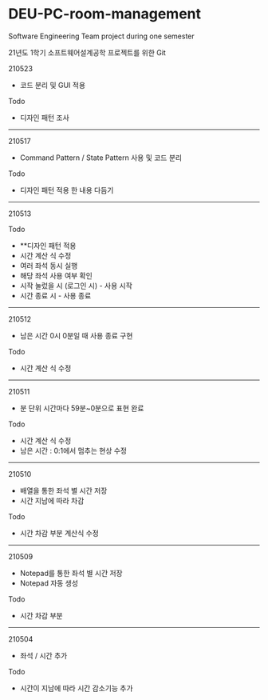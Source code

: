 # DEU-PC-room-management
Software Engineering Team project during one semester

21년도 1학기 소프트웨어설계공학 프로젝트를 위한 Git

210523
+ 코드 분리 및 GUI 적용

Todo
- 디자인 패턴 조사
-------------------------------------------------
210517
+ Command Pattern / State Pattern 사용 및 코드 분리

Todo
- 디자인 패턴 적용 한 내용 다듬기
-------------------------------------------------
210513

Todo
- **디자인 패턴 적용
- 시간 계산 식 수정
- 여러 좌석 동시 실행
- 해당 좌석 사용 여부 확인
- 시작 눌렀을 시 (로그인 시) - 사용 시작
- 시간 종료 시 - 사용 종료
-------------------------------------------------
210512
+ 남은 시간 0시 0분일 때 사용 종료 구현

Todo
- 시간 계산 식 수정
-------------------------------------------------
210511
+ 분 단위 시간마다 59분~0분으로 표현 완료

Todo
- 시간 계산 식 수정
- 남은 시간 : 0:1에서 멈추는 현상 수정
-------------------------------------------------
210510
+ 배열을 통한 좌석 별 시간 저장
+ 시간 지남에 따라 차감

Todo
- 시간 차감 부분 계산식 수정
-------------------------------------------------
210509
+ Notepad를 통한 좌석 별 시간 저장
+ Notepad 자동 생성 

Todo
- 시간 차감 부분 
-------------------------------------------------
210504 
+ 좌석 / 시간 추가

Todo
- 시간이 지남에 따라 시간 감소기능 추가
